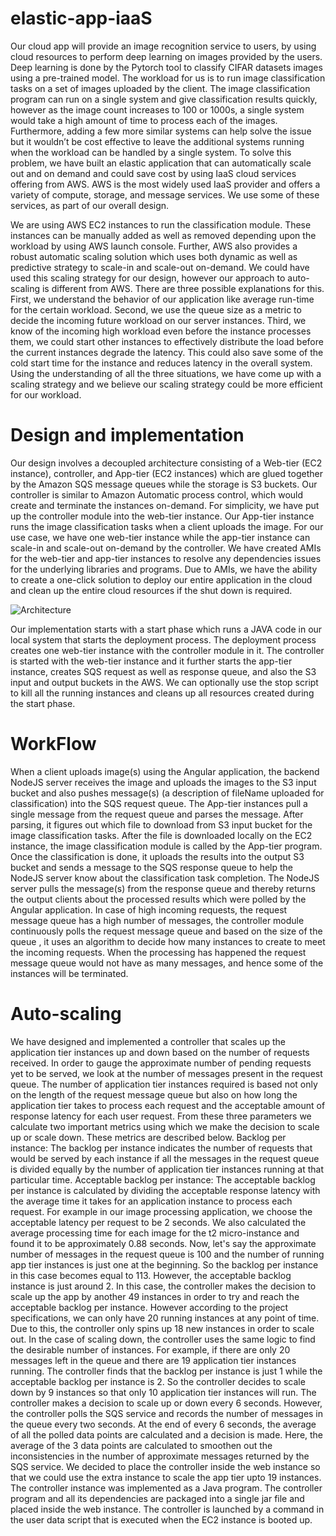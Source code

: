 # elastic-app-iaaS

Our cloud app will provide an image recognition service to users, by using cloud resources to perform deep learning on images provided by the users. Deep learning is done by the Pytorch tool to classify CIFAR datasets images using a pre-trained model. The workload for us is to run image classification tasks on a set of images uploaded by the client. The image classification program can run on a single system and give classification results quickly, however as the image count increases to 100 or 1000s, a single system would take a high amount of time to process each of the images. Furthermore, adding a few more similar systems can help solve the issue but it wouldn’t be cost effective to leave the additional systems running when the workload can be handled by a single system. To solve this problem, we have built an elastic application that can automatically scale out and on demand and could save cost by using IaaS cloud services offering from AWS. AWS is the most widely used IaaS provider and offers a variety of compute, storage, and message services. We use some of these services, as part of our overall design. 

We are using AWS EC2 instances to run the classification module. These instances can be manually added as well as removed depending upon the workload by using AWS launch console. Further, AWS also provides a robust automatic scaling solution which uses both dynamic as well as predictive strategy to scale-in and scale-out on-demand. We could have used this scaling strategy for our design, however our approach to auto-scaling is different from AWS. There are three possible explanations for this. First, we understand the behavior of our application like average run-time for the certain workload. Second, we use the queue size as a metric to decide the incoming future workload on our server instances. Third, we know of the incoming high workload even before the instance processes them, we could start other instances to effectively distribute the load before the current instances degrade the latency. This could also save some of the cold start time for the instance and reduces latency in the overall system. Using the understanding of all the three situations, we have come up with a scaling strategy and we believe our scaling strategy could be more efficient for our workload.

# Design and implementation
Our design involves a decoupled architecture consisting of a Web-tier (EC2 instance), controller, and App-tier (EC2 instances) which are glued together by the Amazon SQS message queues while the storage is S3 buckets. Our controller is similar to Amazon Automatic process control, which would create and terminate the instances on-demand. For simplicity, we have put up the controller module into the web-tier instance. Our App-tier instance runs the image classification tasks when a client uploads the image. For our use case, we have one web-tier instance while the app-tier instance can scale-in and scale-out on-demand by the controller. We have created AMIs for the web-tier and app-tier instances to resolve any dependencies issues for the underlying libraries and programs. Due to AMIs, we have the ability to create a one-click solution to deploy our entire application in the cloud and clean up the entire cloud resources if the shut down is required.

![Architecture](https://github.com/shubham151-asu/elastic-app-iaas/Architecture.jpg?raw=true)

Our implementation starts with a start phase which runs a JAVA code in our local system that starts the deployment process. The deployment process creates one web-tier instance with the controller module in it. The controller is started with the web-tier instance and it further starts the  app-tier instance, creates SQS request as well as response queue, and also the S3 input and output buckets in the AWS.  We can optionally use the stop script to kill all the running instances and cleans up all resources created during the start phase.

# WorkFlow

When a client uploads image(s) using the Angular application, the backend NodeJS server receives the image and uploads the images to the S3 input bucket and also pushes message(s) (a description of fileName uploaded for classification) into the SQS request queue. The App-tier instances pull a single message from the request queue and parses the message. After parsing, it figures out which file to download from S3 input bucket for the image classification tasks. After the file is downloaded locally on the EC2 instance, the image classification module is called by the App-tier program. Once the classification is done, it uploads the results into the output S3 bucket and sends a message to the SQS response queue to help the NodeJS server know about the classification task completion. The NodeJS server pulls the message(s) from the response queue and thereby returns the output clients about the processed results which were polled by the Angular application. In case of high incoming requests, the request message queue has a high number of messages, the controller module continuously polls the request message queue and based on the size of the queue , it uses an algorithm to decide how many instances to create to meet the incoming requests. When the processing has happened the request message queue would not have as many messages, and hence some of the instances will be terminated.

# Auto-scaling 

We have designed and implemented a controller that scales up the application tier instances up and down based on the number of requests received. In order to gauge the approximate number of pending requests yet to be served, we look at the number of messages present in the request queue. The number of application tier instances required is based not only on the length of the request message queue but also on how long the application tier takes to process each request and the acceptable amount of response latency for each user request.
From these three parameters we calculate two important metrics using which we make the decision to scale up or scale down. These metrics are described below.
Backlog per instance: The backlog per instance indicates the number of requests that would be served by each instance if all the messages in the request queue is divided equally by the number of application tier instances running at that particular time.
Acceptable backlog per instance: The acceptable backlog per instance is calculated by dividing the acceptable response latency with the average time it takes for an application instance to process each request.
For example in our image processing application, we choose the acceptable latency per request to be 2 seconds. We also calculated the average processing time for each image for the t2 micro-instance and found it to be approximately 0.88 seconds. Now, let's say the approximate number of messages in the request queue is 100 and the number of running app tier instances is just one at the beginning. So the backlog per instance in this case becomes equal to 113. However, the acceptable backlog instance is just around 2. In this case, the controller makes the decision to scale up the app by another 49 instances in order to try and reach the acceptable backlog per instance. However according to the project specifications, we can only have 20 running instances at any point of time. Due to this, the controller only spins up 18 new instances in order to scale out.
In the case of scaling down, the controller uses the same logic to find the desirable number of instances. For example, if there are only 20 messages left in the queue and there are 19 application tier instances running. The controller finds that the backlog per instance is just 1 while the acceptable backlog per instance is 2. So the controller decides to scale down by 9 instances so that only 10 application tier instances will run. The controller makes a decision to scale up or down every 6 seconds. However, the controller polls the SQS service and records the number of messages in the queue every two seconds. At the end of every 6 seconds, the average of all the polled data points are calculated and a decision is made. Here, the average of the 3 data points are calculated to smoothen out the inconsistencies in the number of approximate messages returned by the SQS service.
We decided to place the controller inside the web instance so that we could use the extra instance to scale the app tier upto 19 instances. The controller instance was implemented as a Java program. The controller program and all its dependencies are packaged into a single jar file and placed inside the web instance. The controller is launched by a command in the user data script that is executed when the EC2 instance is booted up.


